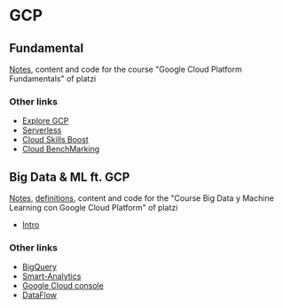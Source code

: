 # GCP

## Fundamental
[Notes](https://trapezoidal-kingfisher-75e.notion.site/Curso-de-Introducci-n-a-Google-Cloud-Platform-004d63b05d494154b81b17af673e194c), content and code for the course "Google Cloud Platform Fundamentals" of platzi

### Other links
* [Explore GCP](https://cloud.withgoogle.com/infrastructure/explore)
* [Serverless](https://cloud.google.com/serverless)
* [Cloud Skills Boost](https://www.cloudskillsboost.google/quests/120?qlcampaign=4l-googlehostedmarketing-37)
* [Cloud BenchMarking](https://cloud.google.com/free/docs/aws-azure-gcp-service-comparison)

## Big Data & ML ft. GCP
[Notes](https://static.platzi.com/media/public/uploads/slides-curso-big-data-y-machine-learning-con-google-cloud-platform_af4f1a62-7f20-47e2-9c9d-620a3c0ca7b3.pdf), [definitions](https://github.com/DLesmes/GCP/blob/main/content/Definitions.md), content and code for the "Course Big Data y Machine Learning con Google Cloud Platform" of platzi

* [Intro](https://francomanca.notion.site/Introducci-n-a-big-data-5b9188480f744b16bf2a8cce9da54d4c)

### Other links
* [BigQuery](https://cloud.google.com/bigquery)
* [Smart-Analytics](https://cloud.google.com/solutions/smart-analytics)
* [Google Cloud console](https://cloud.google.com/cloud-console)
* [DataFlow](https://cloud.google.com/dataflow)

